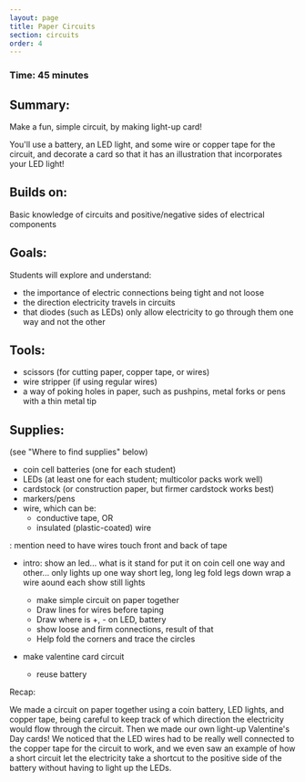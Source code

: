 ```yaml
---
layout: page
title: Paper Circuits
section: circuits
order: 4
---
```


### Time: 45 minutes

Summary:
--------
Make a fun, simple circuit, by making light-up card!

You'll use a battery, an LED light, and some wire or copper tape for the circuit, and decorate a card so that it has an illustration that incorporates your LED light!

Builds on:
----------
Basic knowledge of circuits and positive/negative sides of electrical components


Goals:
------

Students will explore and understand:
* the importance of electric connections being tight and not loose
* the direction electricity travels in circuits
* that diodes (such as LEDs) only allow electricity to go through them one way and not the other

Tools:
------
* scissors (for cutting paper, copper tape, or wires)
* wire stripper (if using regular wires)
* a way of poking holes in paper, such as pushpins, metal forks or pens with a thin metal tip

Supplies:
---------
(see "Where to find supplies" below)

- coin cell batteries (one for each student)
- LEDs (at least one for each student; multicolor packs work well)
- cardstock (or construction paper, but firmer cardstock works best)
- markers/pens
- wire, which can be:
  - conductive tape, OR
  - insulated (plastic-coated) wire

: mention need to have wires touch front and back of tape






- intro:
show an led... what is it stand for
put it on coin cell one way and other... only lights up one way
short leg, long leg
fold legs down
wrap a wire aound each
show still lights

    - make simple circuit on paper together
    - Draw lines for wires before taping
    - Draw where is +, - on LED, battery
    - show loose and firm connections, result of that
    - Help fold the corners and trace the circles
- make valentine card circuit
    - reuse battery

Recap:

We made a circuit on paper together using a coin battery, LED lights, and copper tape, being careful to keep track of which direction the electricity would flow through the circuit. Then we made our own light-up Valentine's Day cards! We noticed that the LED wires had to be really well connected to the copper tape for the circuit to work, and we even saw an example of how a short circuit let the electricity take a shortcut to the positive side of the battery without having to light up the LEDs.
